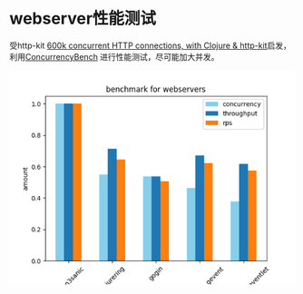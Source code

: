 webserver性能测试
====

受http-kit [600k concurrent HTTP connections, with Clojure & http-kit](http://www.http-kit.org/600k-concurrent-connection-http-kit.html)启发，
利用[ConcurrencyBench](https://github.com/http-kit/scale-clojure-web-app/blob/master/ConcurrencyBench.java) 进行性能测试，尽可能加大并发。

![benchmark](./static/bench.png)